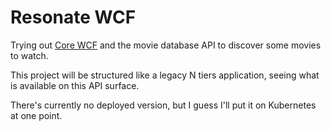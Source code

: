 # Resonate WCF
Trying out [Core WCF](https://github.com/CoreWCF/CoreWCF) and the movie database API to discover some movies to watch.

This project will be structured like a legacy N tiers application, seeing
what is available on this API surface.

There's currently no deployed version, but I guess I'll put it on Kubernetes
at one point.

